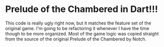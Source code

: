 # Prelude of the Chambered in Dart!!!

This code is really ugly right now, but it matches the feature set of
the original game. I'm going to be refactoring it whenever I have the
time though to be more organized. Most of the game logic was copied
straight from the source of the original Prelude of the Chambered
by Notch.
